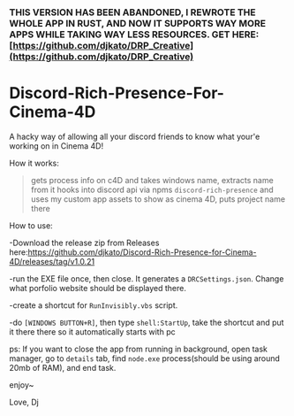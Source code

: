 ### THIS VERSION HAS BEEN ABANDONED, I REWROTE THE WHOLE APP IN RUST, AND NOW IT SUPPORTS WAY MORE APPS WHILE TAKING WAY LESS RESOURCES. GET HERE: [https://github.com/djkato/DRP_Creative](https://github.com/djkato/DRP_Creative)

# Discord-Rich-Presence-For-Cinema-4D
A hacky way of allowing all your discord friends to know what your'e working on in Cinema 4D!

How it works:
>gets process info on c4D and takes windows name, extracts name from it
>hooks into discord api via npms `discord-rich-presence` and uses my custom app assets to show as cinema 4D, puts project name there

How to use:
    
-Download the release zip from Releases here:https://github.com/djkato/Discord-Rich-Presence-for-Cinema-4D/releases/tag/v1.0.21

-run the EXE file once, then close. It generates a `DRCSettings.json`. Change what porfolio website should be displayed there.

-create a shortcut for `RunInvisibly.vbs` script.

-do `[WINDOWS BUTTON+R]`, then type `shell:StartUp`, take the shortcut and put it there there so it automatically starts with pc

ps: If you want to close the app from running in background, open task manager, go to `details` tab, find `node.exe` process(should be using around 20mb of RAM), and end task. 

enjoy~

Love, Dj

